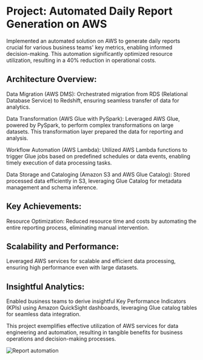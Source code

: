 # Project: Automated Daily Report Generation on AWS
Implemented an automated solution on AWS to generate daily reports crucial for various business teams' key metrics, enabling informed decision-making. This automation significantly optimized resource utilization, resulting in a 40% reduction in operational costs.

## Architecture Overview:
   Data Migration (AWS DMS): 
    Orchestrated migration from RDS (Relational Database Service) to Redshift, ensuring seamless transfer of data for analytics.

  Data Transformation (AWS Glue with PySpark): 
    Leveraged AWS Glue, powered by PySpark, to perform complex transformations on large datasets. This transformation layer prepared the data for reporting and analysis.

 Workflow Automation (AWS Lambda): 
    Utilized AWS Lambda functions to trigger Glue jobs based on predefined schedules or data events, enabling timely execution of data processing tasks.

 Data Storage and Cataloging (Amazon S3 and AWS Glue Catalog):
    Stored processed data efficiently in S3, leveraging Glue Catalog for metadata management and schema inference.

## Key Achievements:
 Resource Optimization:
    Reduced resource time and costs by automating the entire reporting process, eliminating manual intervention.

## Scalability and Performance: 
Leveraged AWS services for scalable and efficient data processing, ensuring high performance even with large datasets.

## Insightful Analytics: 
Enabled business teams to derive insightful Key Performance Indicators (KPIs) using Amazon QuickSight dashboards, leveraging Glue catalog tables for seamless data integration.

This project exemplifies effective utilization of AWS services for data engineering and automation, resulting in tangible benefits for business operations and decision-making processes.

![Report automation](https://github.com/demonish11/Report_automation_pipeline/assets/141517834/5148c4a6-4f3c-428f-ab16-adba441ea8f3)
